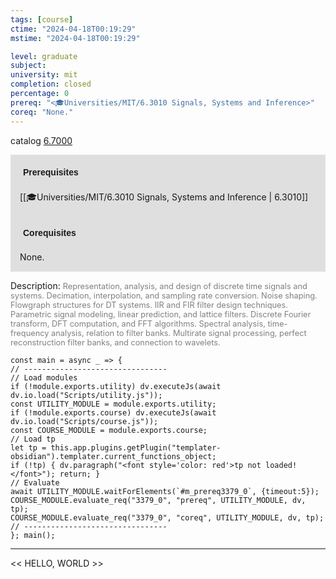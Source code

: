 ```yaml
---
tags: [course]
ctime: "2024-04-18T00:19:29"
mstime: "2024-04-18T00:19:29"

level: graduate
subject: 
university: mit
completion: closed
percentage: 0
prereq: "<🎓Universities/MIT/6.3010 Signals, Systems and Inference>"
coreq: "None."
---
```


catalog [6.7000](http://student.mit.edu/catalog/m6c.html#6.7000)

<span style="display: block; padding: 15px; background-color: rgb(100, 100, 100, 0.2);"><font id="m_prereq3379_0" style="display: block; font-family: Arial, sans-serif; font-weight: bold; padding: 5px">Prerequisites</font><br><span id="prereq3379_0">[[🎓Universities/MIT/6.3010 Signals, Systems and Inference | 6.3010]]</span></span>
<span style="display: block; padding: 15px; background-color: rgb(100, 100, 100, 0.2);"><font id="m_coreq3379_0" style="display: block; font-family: Arial, sans-serif; font-weight: bold; padding: 5px">Corequisites</font><br><span id="coreq3379_0">None.</span></span>

<font style="">Description:</font>
<font style="color: grey; font-size: 0.8rem;">Representation, analysis, and design of discrete time signals and systems. Decimation, interpolation, and sampling rate conversion. Noise shaping. Flowgraph structures for DT systems. IIR and FIR filter design techniques. Parametric signal modeling, linear prediction, and lattice filters. Discrete Fourier transform, DFT computation, and FFT algorithms. Spectral analysis, time-frequency analysis, relation to filter banks. Multirate signal processing, perfect reconstruction filter banks, and connection to wavelets.</font>

```dataviewjs
const main = async _ => {
// --------------------------------
// Load modules
if (!module.exports.utility) dv.executeJs(await dv.io.load("Scripts/utility.js"));
const UTILITY_MODULE = module.exports.utility;
if (!module.exports.course) dv.executeJs(await dv.io.load("Scripts/course.js"));
const COURSE_MODULE = module.exports.course;
// Load tp
let tp = this.app.plugins.getPlugin("templater-obsidian").templater.current_functions_object;
if (!tp) { dv.paragraph("<font style='color: red'>tp not loaded!</font>"); return; }
// Evaluate
await UTILITY_MODULE.waitForElements(`#m_prereq3379_0`, {timeout:5});
COURSE_MODULE.evaluate_req("3379_0", "prereq", UTILITY_MODULE, dv, tp);
COURSE_MODULE.evaluate_req("3379_0", "coreq", UTILITY_MODULE, dv, tp);
// --------------------------------
}; main();
```

---

<< HELLO, WORLD >>
